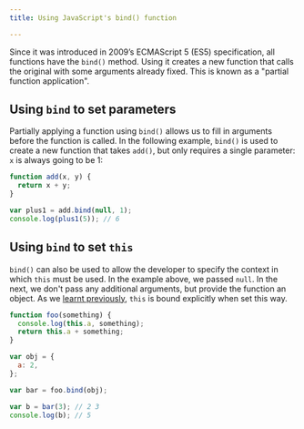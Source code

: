 ```yaml
---
title: Using JavaScript's bind() function

---
```


<p class="lead">Since it was introduced in 2009’s ECMAScript 5 (ES5) specification, all functions have the <code>bind()</code> method. Using it creates a new function that calls the original with some arguments already fixed. This is known as a "partial function application".</p>

## Using `bind` to set parameters

Partially applying a function using `bind()` allows us to fill in arguments before the function is called. In the following example, `bind()` is used to create a new function that takes `add()`, but only requires a single parameter: `x` is always going to be 1:

```js
function add(x, y) {
  return x + y;
}

var plus1 = add.bind(null, 1);
console.log(plus1(5)); // 6
```

## Using `bind` to set `this`

`bind()` can also be used to allow the developer to specify the context in which `this` must be used. In the example above, we passed `null`. In the next, we don't pass any additional arguments, but provide the function an object. As we [learnt previously](/2015/04/24/this-and-that-in-javascript/), `this` is bound explicitly when set this way.

```js
function foo(something) {
  console.log(this.a, something);
  return this.a + something;
}

var obj = {
  a: 2,
};

var bar = foo.bind(obj);

var b = bar(3); // 2 3
console.log(b); // 5
```
